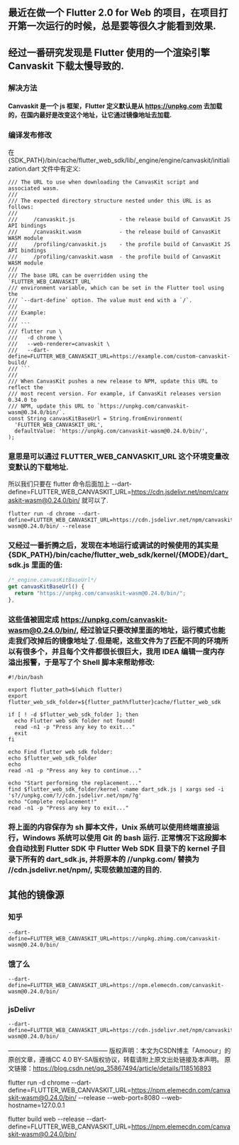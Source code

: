 ## 最近在做一个 Flutter 2.0 for Web 的项目，在项目打开第一次运行的时候，总是要等很久才能看到效果.
## 经过一番研究发现是 Flutter 使用的一个渲染引擎 Canvaskit 下载太慢导致的.

### 解决方法
#### Canvaskit 是一个 js 框架，Flutter 定义默认是从 https://unpkg.com 去加载的，在国内最好是改变这个地址，让它通过镜像地址去加载.

### 编译发布修改
在 {SDK_PATH}/bin/cache/flutter_web_sdk/lib/_engine/engine/canvaskit/initialization.dart 文件中有定义:
```shell
/// The URL to use when downloading the CanvasKit script and associated wasm.
///
/// The expected directory structure nested under this URL is as follows:
///
///     /canvaskit.js              - the release build of CanvasKit JS API bindings
///     /canvaskit.wasm            - the release build of CanvasKit WASM module
///     /profiling/canvaskit.js    - the profile build of CanvasKit JS API bindings
///     /profiling/canvaskit.wasm  - the profile build of CanvasKit WASM module
///
/// The base URL can be overridden using the `FLUTTER_WEB_CANVASKIT_URL`
/// environment variable, which can be set in the Flutter tool using the
/// `--dart-define` option. The value must end with a `/`.
///
/// Example:
///
/// ```
/// flutter run \
///   -d chrome \
///   --web-renderer=canvaskit \
///   --dart-define=FLUTTER_WEB_CANVASKIT_URL=https://example.com/custom-canvaskit-build/
/// ```
///
/// When CanvasKit pushes a new release to NPM, update this URL to reflect the
/// most recent version. For example, if CanvasKit releases version 0.34.0 to
/// NPM, update this URL to `https://unpkg.com/canvaskit-wasm@0.34.0/bin/`.
const String canvasKitBaseUrl = String.fromEnvironment(
  'FLUTTER_WEB_CANVASKIT_URL',
  defaultValue: 'https://unpkg.com/canvaskit-wasm@0.24.0/bin/',
);
```
### 意思是可以通过 FLUTTER_WEB_CANVASKIT_URL 这个环境变量改变默认的下载地址.
所以我们只要在 flutter 命令后面加上 --dart-define=FLUTTER_WEB_CANVASKIT_URL=https://cdn.jsdelivr.net/npm/canvaskit-wasm@0.24.0/bin/ 就可以了.
```shell
flutter run -d chrome --dart-define=FLUTTER_WEB_CANVASKIT_URL=https://cdn.jsdelivr.net/npm/canvaskit-wasm@0.24.0/bin/ --release
```
### 又经过一番折腾之后，发现在本地运行或调试的时候使用的其实是 {SDK_PATH}/bin/cache/flutter_web_sdk/kernel/{MODE}/dart_sdk.js 里面的值:
```js
/*_engine.canvasKitBaseUrl*/
get canvasKitBaseUrl() {
  return "https://unpkg.com/canvaskit-wasm@0.24.0/bin/";
},
```
### 这些值被固定成 https://unpkg.com/canvaskit-wasm@0.24.0/bin/, 经过验证只要改掉里面的地址，运行模式也能走我们改掉后的镜像地址了.但是呢，这些文件为了匹配不同的环境所以有很多个，并且每个文件都很长很巨大，我用 IDEA 编辑一度内存溢出报警，于是写了个 Shell 脚本来帮助修改:
```shell
#!/bin/bash
 
export flutter_path=$(which flutter)
export flutter_web_sdk_folder=${flutter_path%flutter}cache/flutter_web_sdk
 
if [ ! -d $flutter_web_sdk_folder ]; then
  echo Flutter web sdk folder not found!
  read -n1 -p "Press any key to exit..."
  exit
fi
 
echo Find flutter web sdk folder: 
echo $flutter_web_sdk_folder
echo
read -n1 -p "Press any key to continue..."
 
echo "Start performing the replacement..."
find $flutter_web_sdk_folder/kernel -name dart_sdk.js | xargs sed -i 's?//unpkg.com/?//cdn.jsdelivr.net/npm/?g'
echo "Complete replacement!"
read -n1 -p "Press any key to exit..."
```
### 将上面的内容保存为 sh 脚本文件，Unix 系统可以使用终端直接运行，Windows 系统可以使用 Git 的 bash 运行. 正常情况下这段脚本会自动找到 Flutter SDK 中 Flutter Web SDK 目录下的 kernel 子目录下所有的 dart_sdk.js, 并将原本的 //unpkg.com/ 替换为 //cdn.jsdelivr.net/npm/, 实现依赖加速的目的.

## 其他的镜像源
### 知乎
    --dart-define=FLUTTER_WEB_CANVASKIT_URL=https://unpkg.zhimg.com/canvaskit-wasm@0.24.0/bin/
### 饿了么
    --dart-define=FLUTTER_WEB_CANVASKIT_URL=https://npm.elemecdn.com/canvaskit-wasm@0.24.0/bin/
### jsDelivr
    --dart-define=FLUTTER_WEB_CANVASKIT_URL=https://cdn.jsdelivr.net/npm/canvaskit-wasm@0.24.0/bin/

————————————————
版权声明：本文为CSDN博主「Amoour」的原创文章，遵循CC 4.0 BY-SA版权协议，转载请附上原文出处链接及本声明。
原文链接：https://blog.csdn.net/qq_35867494/article/details/118516893

flutter run -d chrome --dart-define=FLUTTER_WEB_CANVASKIT_URL=https://npm.elemecdn.com/canvaskit-wasm@0.24.0/bin/ --release --web-port=8080 --web-hostname=127.0.0.1

flutter build web --release --dart-define=FLUTTER_WEB_CANVASKIT_URL=https://npm.elemecdn.com/canvaskit-wasm@0.24.0/bin/